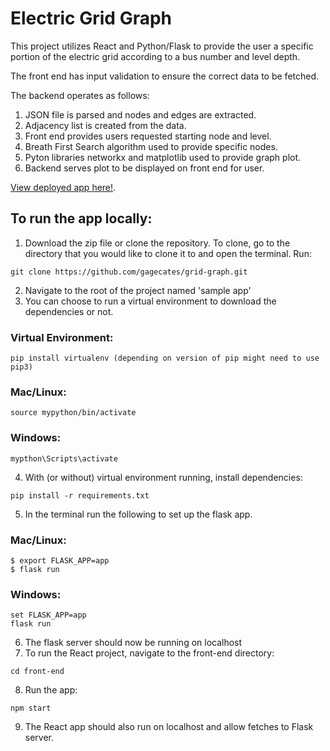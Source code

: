 # Electric Grid Graph

This project utilizes React and Python/Flask to provide the user a specific portion
of the electric grid according to a bus number and level depth.

The front end has input validation to ensure the correct data to be fetched.

The backend operates as follows:

1. JSON file is parsed and nodes and edges are extracted.
2. Adjacency list is created from the data.
3. Front end provides users requested starting node and level.
4. Breath First Search algorithm used to provide specific nodes.
5. Pyton libraries networkx and matplotlib used to provide graph plot.
6. Backend serves plot to be displayed on front end for user.

[View deployed app here!](https://grid-view-gmc.herokuapp.com/).

## To run the app locally:

1. Download the zip file or clone the repository. To clone, go to the directory 
that you would like to clone it to and open the terminal. Run: 
```
git clone https://github.com/gagecates/grid-graph.git
```

2. Navigate to the root of the project named 'sample app'
3. You can choose to run a virtual environment to download the dependencies or not. 
### Virtual Environment:
```
pip install virtualenv (depending on version of pip might need to use pip3)
```

### Mac/Linux:
```
source mypython/bin/activate
```

### Windows:
```
mypthon\Scripts\activate
```
4. With (or without) virtual environment running, install dependencies:
```
pip install -r requirements.txt
```

5. In the terminal run the following to set up the flask app.
### Mac/Linux:
```
$ export FLASK_APP=app
$ flask run
```
### Windows:
```
set FLASK_APP=app
flask run
```
6. The flask server should now be running on localhost
7. To run the React project, navigate to the front-end directory:
``` 
cd front-end
```
8. Run the app:
```
npm start
```
9. The React app should also run on localhost and allow fetches to Flask server.



